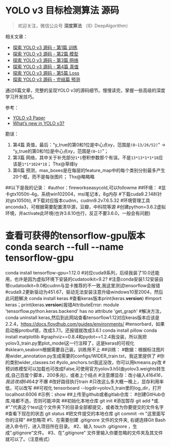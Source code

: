 # YOLO v3 目标检测算法 源码

> 欢迎关注，微信公众号 **深度算法** （ID: DeepAlgorithm） 

相关文章：

- [探索 YOLO v3 源码 - 第1篇 训练](https://mp.weixin.qq.com/s/T9LshbXoervdJDBuP564dQ)
- [探索 YOLO v3 源码 - 第2篇 模型](https://mp.weixin.qq.com/s/N79S9Qf1OgKsQ0VU5QvuHg)
- [探索 YOLO v3 源码 - 第3篇 网络](https://mp.weixin.qq.com/s/hC4P7iRGv5JSvvPe-ri_8g)
- [探索 YOLO v3 源码 - 第4篇 真值](https://mp.weixin.qq.com/s/5Sj7QadfVvx-5W9Cr4d3Yw)
- [探索 YOLO v3 源码 - 第5篇 Loss](https://mp.weixin.qq.com/s/4L9E4WGSh0hzlD303036bQ)
- [探索 YOLO v3 源码 - 完结篇 预测](https://mp.weixin.qq.com/s/J1ddmUvT_F2HcljLtg_uWQ)

通过6篇文章，完整的呈现YOLO v3的源码细节。慢慢读完，掌握一些高级的深度学习开发技巧。

参考：

- [YOLO v3 Paper](https://arxiv.org/abs/1804.02767)
- [What’s new in YOLO v3?](https://towardsdatascience.com/yolo-v3-object-detection-53fb7d3bfe6b)

勘误：

1. 第4篇 真值，最后：“y_true的第0和1位是中心点xy，范围是`(0~13/26/52)`” -> “y_true的第0和1位是中心点xy，范围是`(0~1)`”；
2. 第3篇 网络，其中关于补充部分``1*1``卷积参数那个有误。不是``13*13*1*1*18``应该是``1*1*1024*18``； Thx@草绛ly
3. 第6篇 预测，max_boxes是在每层的feature_map中的每个类别分别最多产生20个框，而不是每张图片； Thx@略略略


##以下是我的记录：
#author：fireworkseasycold,可以followme
##环境：
#显卡gtx1050ti-4g，系统win102004，msi笔记本，8g内存
#下载cuda9.2.148(针对gtx1050ti),
#下载对应版本cudnn，cudnn9.2v7.6.5.32
#环境管理工具anconda3，可根据需要配置清华源，豆瓣，中科院等源
#创建python=3.6.2虚拟环境，并activate此环境(也许3.6.10也行，反正不要3.6.0，一般会有问题)
# 查看可获得的tensorflow-gpu版本 conda search --full --name tensorflow-gpu
conda install tensorflow-gpu=1.12.0 #对应cuda9系列，后续我装了10.0还能用，也许是因为虚拟环境下安装的cudatoolkit=9.2?
#注意conda安装1.12安装自带cudatoolkit=9.0和cudnn与显卡推荐的不一致,我这里测试tensorflow会报错
#cuda9.2更新驱动为451.67，驱动无法安装注意升级windows10至2004，然后此问题解决
conda install keras #查看keras版本print(keras.__version__)
#import keras；print(keras.__version__)报错AttributeError: module 'tensorflow.python.keras.backend' has no attribute 'get_graph'
#解决方法，conda uninstall keras,然后到此网站查看tensorflow1.12对应keras版本应该是2.2.4，https://docs.floydhub.com/guides/environments/
#tensorbard，如果启动报protbuf错，改成3.7.1，还报错就改成3.6.1
conda install pillow
conda install matplotlib
#graphviz==0.8.4和pydot==1.2.4我没装，所以我把yolov3_train.py里plot_model这一行注释了，这是keras的可视化
#sklearn,seaborn根据需要自己装，训练用不上
##训练：
#数据：根据标注图片用wider_annotation.py生成需要的configs/WIDER_train.txt，我这里提供了
#你的类别wider_classes.txt
#yolo_anchors.txt我这没改，你可以用kmeans.py改
#预训练模型可以加载也可改成False,可使用官方yolov3.h5(由yolov3.weights转生成,自己百度个脚本，200多兆)，或者上个结点
#注意爆显存：改小输入416*416，我这改成64*64才不爆
#改好路径执行train
#只改这么多大概一晚上，显存利用率低，可以改写
##可视化
tensorboard --logdir=yolov3_train里的log_dir，打开localhost:6006
#示例：show
##上传至github或者gitlab仓库：
#创建GitHub仓库,啥都不选，否则可能冲突
##初始化本地仓库
git init
#添加暂存
git add *或. 
#"."代表这个test这个文件夹下的目录全部都提交，或者改为你要提交的文件名字
#查看下现在的状态
git status
#把文件提交的本地仓库
git commit -m "这里面写你的注释"
##忽略项
#1、在需要创建 .gitignore 文件的文件夹, 右键选择Git Bash 进入命令行，进入项目所在目录。
#2、输入 touch .gitignore ，生成“.gitignore”文件。
#3、在”.gitignore” 文件里输入你要忽略的文件夹及其文件就可以了。（注意格式）